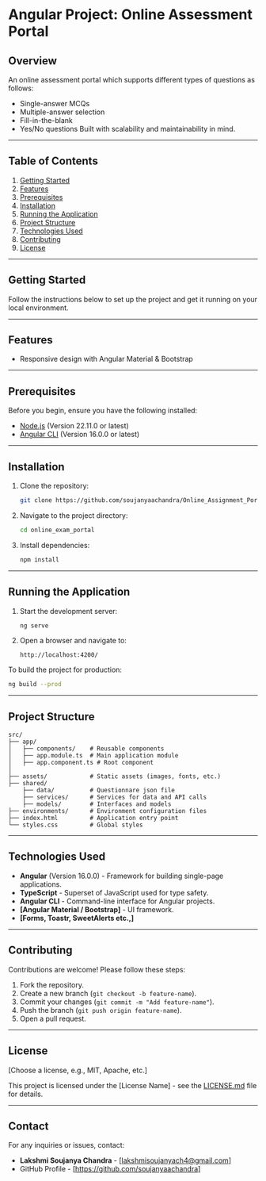 # Angular Project: Online Assessment Portal

## Overview

An online assessment portal which supports different types of questions as follows:
- Single-answer MCQs
- Multiple-answer selection
- Fill-in-the-blank
- Yes/No questions
Built with scalability and maintainability in mind.

---

## Table of Contents

1. [Getting Started](#getting-started)
2. [Features](#features)
3. [Prerequisites](#prerequisites)
4. [Installation](#installation)
5. [Running the Application](#running-the-application)
6. [Project Structure](#project-structure)
7. [Technologies Used](#technologies-used)
8. [Contributing](#contributing)
9. [License](#license)

---

## Getting Started

Follow the instructions below to set up the project and get it running on your local environment.

---

## Features

- Responsive design with Angular Material & Bootstrap
---

## Prerequisites

Before you begin, ensure you have the following installed:

- [Node.js](https://nodejs.org/) (Version 22.11.0 or latest)
- [Angular CLI](https://angular.io/cli) (Version 16.0.0 or latest)

---

## Installation

1. Clone the repository:
   ```bash
   git clone https://github.com/soujanyaachandra/Online_Assignment_Portal.git
   ```
2. Navigate to the project directory:
   ```bash
   cd online_exam_portal
   ```
3. Install dependencies:
   ```bash
   npm install
   ```

---

## Running the Application

1. Start the development server:
   ```bash
   ng serve
   ```
2. Open a browser and navigate to:
   ```text
   http://localhost:4200/
   ```

To build the project for production:
```bash
ng build --prod
```

---

## Project Structure

```plaintext
src/
├── app/
│   ├── components/    # Reusable components
│   ├── app.module.ts  # Main application module
│   ├── app.component.ts # Root component
│
├── assets/            # Static assets (images, fonts, etc.)
├── shared/
    ├── data/          # Questionnare json file
    ├── services/      # Services for data and API calls
    ├── models/        # Interfaces and models
├── environments/      # Environment configuration files
├── index.html         # Application entry point
└── styles.css         # Global styles
```

---

## Technologies Used

- **Angular** (Version 16.0.0) - Framework for building single-page applications.
- **TypeScript** - Superset of JavaScript used for type safety.
- **Angular CLI** - Command-line interface for Angular projects.
- **[Angular Material / Bootstrap]** - UI framework.
- **[Forms, Toastr, SweetAlerts etc.,]**

---

## Contributing

Contributions are welcome! Please follow these steps:

1. Fork the repository.
2. Create a new branch (`git checkout -b feature-name`).
3. Commit your changes (`git commit -m "Add feature-name"`).
4. Push the branch (`git push origin feature-name`).
5. Open a pull request.

---

## License

[Choose a license, e.g., MIT, Apache, etc.]

This project is licensed under the [License Name] - see the [LICENSE.md](LICENSE.md) file for details.

---

## Contact

For any inquiries or issues, contact:

- **Lakshmi Soujanya Chandra** - [lakshmisoujanyach4@gmail.com]
- GitHub Profile - [https://github.com/soujanyaachandra]
